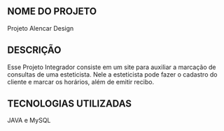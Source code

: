 ## NOME DO PROJETO

 Projeto Alencar Design

## DESCRIÇÃO

 Esse Projeto Integrador consiste em um site para auxiliar a marcação de consultas de uma esteticista. Nele a esteticista pode fazer o cadastro do cliente e marcar os horários, além de emitir recibo.
 
## TECNOLOGIAS UTILIZADAS 
 JAVA e MySQL
